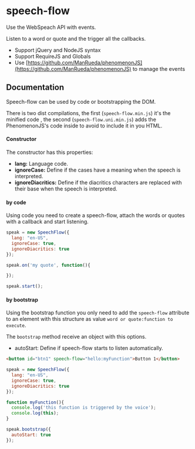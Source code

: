 # speech-flow

Use the WebSpeach API with events.

Listen to a word or quote and the trigger all the callbacks.

* Support jQuery and NodeJS syntax
* Support RequireJS and Globals
* Use [https://github.com/ManRueda/phenomenonJS](https://github.com/ManRueda/phenomenonJS) to manage the events

## Documentation
Speech-flow can be used by code or bootstrapping the DOM.

There is two dist compilations, the first (```speech-flow.min.js```) it's the minified code , the second (```speech-flow.uni.min.js```) adds the PhenomenonJS's code inside to avoid to include it in you HTML.

#### Constructor
The constructor has this properties:
* **lang:** Language code.
* **ignoreCase:** Define if the cases have a meaning when the speech is interpreted.
* **ignoreDiacritics:** Define if the diacritics characters are replaced with their base when the speech is interpreted.

#### by code
Using code you need to create a speech-flow, attach the words or quotes with a callback and start listening.
```javascript
speak = new SpeechFlow({
  lang: "en-US",
  ignoreCase: true,
  ignoreDiacritics: true
});

speak.on('my quote', function(){

});

speak.start();
```

#### by bootstrap
Using the bootstrap function you only need to add the ```speech-flow``` attribute to an element with this structure as value ```word or quote:function to execute```.

The ```bootstrap``` method receive an object with this options.
* autoStart: Define if speech-flow starts to listen automatically.

```html
<button id="btn1" speech-flow="hello:myFunction">Button 1</button>
```

```javascript
speak = new SpeechFlow({
  lang: "en-US",
  ignoreCase: true,
  ignoreDiacritics: true
});

function myFunction(){
  console.log('this function is triggered by the voice');
  console.log(this);
}

speak.bootstrap({
  autoStart: true
});
```
